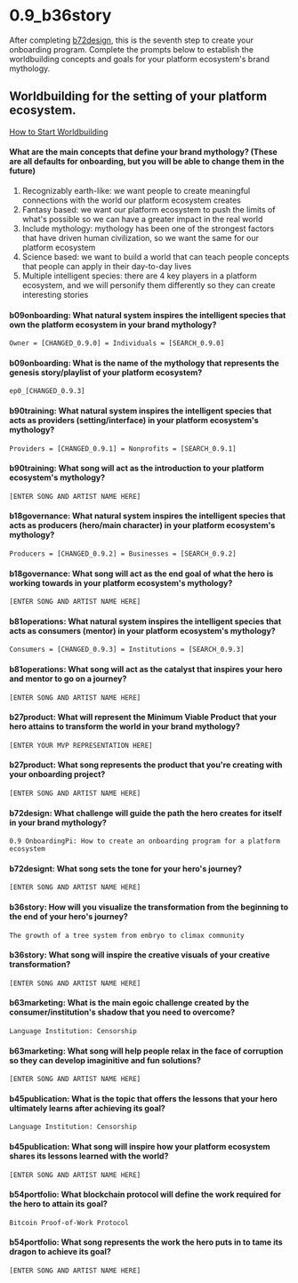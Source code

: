 # 0.9_b36story
After completing [b72design](b72design.md), this is the seventh step to create your onboarding program. Complete the prompts below to establish the worldbuilding concepts and goals for your platform ecosystem's brand mythology.

## Worldbuilding for the setting of your platform ecosystem.

[How to Start Worldbuilding](https://www.youtube.com/watch?v=Tfe6cNlrG0c&list=PLXukribaw8O4eKb_8hcfR7GTDEVxRmek6)

#### What are the main concepts that define your brand mythology? (These are all defaults for onboarding, but you will be able to change them in the future)
1. Recognizably earth-like: we want people to create meaningful connections with the world our platform ecosystem creates
2. Fantasy based: we want our platform ecosystem to push the limits of what's possible so we can have a greater impact in the real world
3. Include mythology: mythology has been one of the strongest factors that have driven human civilization, so we want the same for our platform ecosystem
4. Science based: we want to build a world that can teach people concepts that people can apply in their day-to-day lives
5. Multiple intelligent species: there are 4 key players in a platform ecosystem, and we will personify them differently so they can create interesting stories


#### b09onboarding: What natural system inspires the intelligent species that own the platform ecosystem in your brand mythology?
```
Owner = [CHANGED_0.9.0] = Individuals = [SEARCH_0.9.0]
```

#### b09onboarding: What is the name of the mythology that represents the genesis story/playlist of your platform ecosystem?
```
ep0_[CHANGED_0.9.3]
```

#### b90training: What natural system inspires the intelligent species that acts as providers (setting/interface) in your platform ecosystem's mythology?
```
Providers = [CHANGED_0.9.1] = Nonprofits = [SEARCH_0.9.1]
```

#### b90training: What song will act as the introduction to your platform ecosystem's mythology?
```
[ENTER SONG AND ARTIST NAME HERE]
```

#### b18governance: What natural system inspires the intelligent species that acts as producers (hero/main character) in your platform ecosystem's mythology?
```
Producers = [CHANGED_0.9.2] = Businesses = [SEARCH_0.9.2]
```

#### b18governance: What song will act as the end goal of what the hero is working towards in your platform ecosystem's mythology?
```
[ENTER SONG AND ARTIST NAME HERE]
```

#### b81operations: What natural system inspires the intelligent species that acts as consumers (mentor) in your platform ecosystem's mythology?
```
Consumers = [CHANGED_0.9.3] = Institutions = [SEARCH_0.9.3]
```

#### b81operations: What song will act as the catalyst that inspires your hero and mentor to go on a journey?
```
[ENTER SONG AND ARTIST NAME HERE]
```

#### b27product: What will represent the Minimum Viable Product that your hero attains to transform the world in your brand mythology?
```
[ENTER YOUR MVP REPRESENTATION HERE]
```

#### b27product: What song represents the product that you're creating with your onboarding project?
```
[ENTER SONG AND ARTIST NAME HERE]
```

#### b72design: What challenge will guide the path the hero creates for itself in your brand mythology?
```
0.9 OnboardingPi: How to create an onboarding program for a platform ecosystem
```

#### b72designt: What song sets the tone for your hero's journey?
```
[ENTER SONG AND ARTIST NAME HERE]
```

#### b36story: How will you visualize the transformation from the beginning to the end of your hero's journey?
```
The growth of a tree system from embryo to climax community
```

#### b36story: What song will inspire the creative visuals of your creative transformation?
```
[ENTER SONG AND ARTIST NAME HERE]
```

#### b63marketing: What is the main egoic challenge created by the consumer/institution's shadow that you need to overcome?
```
Language Institution: Censorship
```

#### b63marketing: What song will help people relax in the face of corruption so they can develop imaginitive and fun solutions?
```
[ENTER SONG AND ARTIST NAME HERE]
```

#### b45publication: What is the topic that offers the lessons that your hero ultimately learns after achieving its goal?
```
Language Institution: Censorship
```

#### b45publication: What song will inspire how your platform ecosystem shares its lessons learned with the world?
```
[ENTER SONG AND ARTIST NAME HERE]
```

#### b54portfolio: What blockchain protocol will define the work required for the hero to attain its goal?
```
Bitcoin Proof-of-Work Protocol
```

#### b54portfolio: What song represents the work the hero puts in to tame its dragon to achieve its goal?
```
[ENTER SONG AND ARTIST NAME HERE]
```
